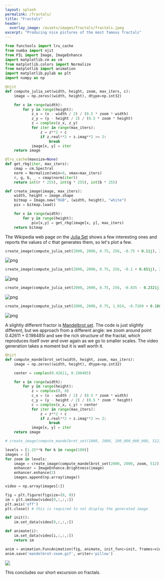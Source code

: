 ```yaml
---
layout: splash
permalink: /fractals/
title: "Fractals"
header:
  overlay_image: /assets/images/fractals/fractals.jpeg
excerpt: "Producing nice pictures of the most famous fractals"
---
```


```python
from functools import lru_cache
from numba import njit
from PIL import Image, ImageEnhance
import matplotlib.cm as cm
from matplotlib.colors import Normalize
from matplotlib import animation
import matplotlib.pylab as plt
import numpy as np
```


```python
@njit
def compute_julia_set(width, height, zoom, max_iters, c):
    image = np.zeros((width, height), dtype=np.int32)

    for x in range(width):
        for y in range(height):
            z_x = (x - width / 2) / (0.5 * zoom * width)
            z_y = (y - height / 2) / (0.5 * zoom * height)
            z = complex(z_x, z_y)
            for iter in range(max_iters):
                z = z**2 + c
                if z.real**2 + z.imag**2 >= 2:
                    break
            image[x, y] = iter
    return image
```


```python
@lru_cache(maxsize=None)
def get_rbg(iter, max_iters):
    cmap = cm.Spectral
    norm = Normalize(vmin=0, vmax=max_iters)
    r, g, b, _ = cmap(norm(iter))
    return int(r * 255), int(g * 255), int(b * 255)
```


```python
def create_image(image, max_iters):
    width, height = image.shape
    bitmap = Image.new("RGB", (width, height), "white")
    pix = bitmap.load()

    for x in range(width):
        for y in range(height):
            pix[x,y] = get_rbg(image[x, y], max_iters)
    return bitmap
```

The Wikipedia web page on the [Julia Set](https://en.wikipedia.org/wiki/Julia_set) shows a few interesting ones and reports the values of $c$ that generates them, so let's plot a few.


```python
create_image(compute_julia_set(2000, 2000, 0.75, 256, -0.75 + 0.11j), 256)
```




    
![png](/assets/images/fractals/fractals-1.png)
    




```python
create_image(compute_julia_set(2000, 2000, 0.75, 256, -0.1 + 0.651j), 256)
```




    
![png](/assets/images/fractals/fractals-2.png)
    




```python
create_image(compute_julia_set(2000, 2000, 0.75, 256, -0.835 - 0.2321j), 64)
```




    
![png](/assets/images/fractals/fractals-3.png)
    




```python
create_image(compute_julia_set(2000, 2000, 0.75, 1_024, -0.7269 + 0.1889j), 1_024)
```




    
![png](/assets/images/fractals/fractals-4.png)
    



A slightly different fractor is [Mandelbrot set](https://en.wikipedia.org/wiki/Mandelbrot_set). The code is just slightly different, but we approach from a different angle: we zoom around point $0.42611 + 0.198485 i$ and see the rich structure of the fractal, which reproduces itself over and over again as we go to smaller scales. The video generation takes a moment but it is well worth it.


```python
@njit
def compute_mandelbrot_set(width, height, zoom, max_iters):
    image = np.zeros((width, height), dtype=np.int32)

    center = complex(0.42611, 0.198485)

    for x in range(width):
        for y in range(height):
            z = complex(0, 0)
            c_x = (x - width / 2) / (0.5 * zoom * width)
            c_y = (y - height / 2) / (0.5 * zoom * height)
            c = complex(c_x, c_y) + center
            for iter in range(max_iters):
                z = z**2 + c
                if z.real**2 + z.imag**2 >= 2:
                    break
            image[x, y] = iter
    return image
```


```python
# create_image(compute_mandelbrot_set(1000, 1000, 100_000_000_000, 512), 512)
```


```python
levels = [1.25**k for k in range(100)]
images = []
for zoom in levels:
    image = create_image(compute_mandelbrot_set(2000, 2000, zoom, 512), 512)
    enhancer = ImageEnhance.Brightness(image)
    enhancer.enhance(2)
    images.append(np.array(image))
```


```python
video = np.array(images[:]) 

fig = plt.figure(figsize=(8, 8))
im = plt.imshow(video[0,:,:,:])
plt.axis('off')
plt.close() # this is required to not display the generated image

def init():
    im.set_data(video[0,:,:,:])

def animate(i):
    im.set_data(video[i,:,:,:])
    return im

anim = animation.FuncAnimation(fig, animate, init_func=init, frames=video.shape[0], interval=150)
anim.save('mandelbrot-zoom.gif', writer='pillow')
```

<img src='/assets/images/fractals/mandelbrot-zoom.gif'/>

This concludes our short excursion on fractals. 
